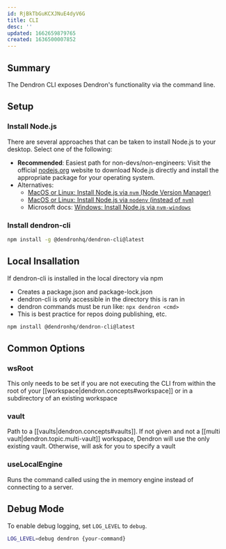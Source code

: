 ```yaml
---
id: RjBkTbGuKCXJNuE4dyV6G
title: CLI
desc: ''
updated: 1662659879765
created: 1636500007852
---
```


## Summary

The Dendron CLI exposes Dendron's functionality via the command line. 

## Setup

### Install Node.js

There are several approaches that can be taken to install Node.js to your desktop. Select one of the following:

- **Recommended**: Easiest path for non-devs/non-engineers: Visit the official [nodejs.org](https://nodejs.org/en/) website to download Node.js directly and install the appropriate package for your operating system.
- Alternatives:
  - [MacOS or Linux: Install Node.js via `nvm` (Node Version Manager)](https://github.com/nvm-sh/nvm)
  - [MacOS or Linux: Install Node.js via `nodenv` (instead of `nvm`)](https://github.com/nodenv/nodenv)
  - Microsoft docs: [Windows: Install Node.js via `nvm-windows`](https://docs.microsoft.com/en-us/windows/dev-environment/javascript/nodejs-on-windows)

### Install dendron-cli

```sh
npm install -g @dendronhq/dendron-cli@latest
```

## Local Insallation

If dendron-cli is installed in the local directory via npm
- Creates a package.json and package-lock.json
- dendron-cli is only accessible in the directory this is ran in
- dendron commands must be run like: `npx dendron <cmd>`
- This is best practice for repos doing publishing, etc.

```sh
npm install @dendronhq/dendron-cli@latest
```


## Common Options

### wsRoot

This only needs to be set if you are not executing the CLI from within the root of your [[workspace|dendron.concepts#workspace]] or in a subdirectory of an existing workspace

### vault

Path to a [[vaults|dendron.concepts#vaults]]. If not given and not a [[multi vault|dendron.topic.multi-vault]] workspace, Dendron will use the only existing vault. Otherwise, will ask for you to specify a vault

### useLocalEngine
Runs the command called using the in memory engine instead of connecting to a server.


## Debug Mode

To enable debug logging, set `LOG_LEVEL` to `debug`. 

```sh
LOG_LEVEL=debug dendron {your-command}
```